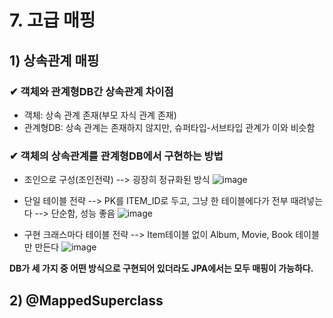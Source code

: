 # 7. 고급 매핑
## 1) 상속관계 매핑
### ✔ 객체와 관계형DB간 상속관계 차이점
- 객체: 상속 관계 존재(부모 자식 관계 존재)
- 관계형DB: 상속 관계는 존재하지 않지만, 슈퍼타입-서브타입 관계가 이와 비슷함

### ✔ 객체의 상속관계를 관계형DB에서 구현하는 방법
- 조인으로 구성(조인전략)
--> 굉장히 정규화된 방식
![image](https://user-images.githubusercontent.com/52986346/147380782-c1577f56-bad4-4665-8027-28224c8d3d1a.png)

- 단일 테이블 전략
--> PK를 ITEM_ID로 두고, 그냥 한 테이블에다가 전부 때려넣는다
--> 단순함, 성능 좋음
![image](https://user-images.githubusercontent.com/52986346/147380810-28b0abf1-3078-481a-bf65-f24a06ee559c.png)

- 구현 크래스마다 테이블 전략
--> Item테이블 없이 Album, Movie, Book 테이블만 만든다
![image](https://user-images.githubusercontent.com/52986346/147380822-94507a1f-742d-4f50-8fdb-11a3cf46b316.png)

**DB가 세 가지 중 어떤 방식으로 구현되어 있더라도 JPA에서는 모두 매핑이 가능하다.**
## 2) @MappedSuperclass
